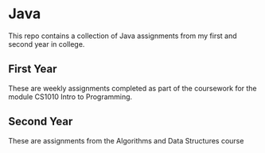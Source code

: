 # Java
This repo contains a collection of Java assignments from my first and second year in college. 
## First Year
These are weekly assignments completed as part of the coursework for the module CS1010 Intro to Programming.

## Second Year 
These are assignments from the Algorithms and Data Structures course 